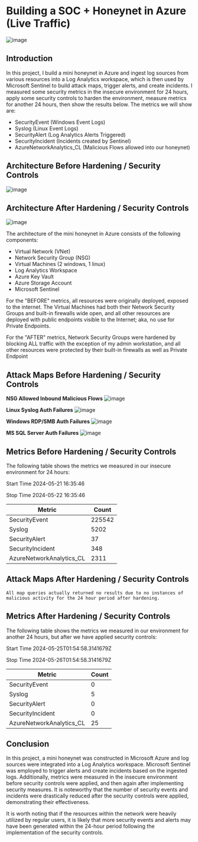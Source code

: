 # Building a SOC + Honeynet in Azure (Live Traffic)
![image](https://github.com/erikhutson1/Cloud-SOC/assets/15833874/d5e409d4-9bb5-4933-bfaa-db6bdb9a8ea6)



## Introduction

In this project, I build a mini honeynet in Azure and ingest log sources from various resources into a Log Analytics workspace, which is then used by Microsoft Sentinel to build attack maps, trigger alerts, and create incidents. I measured some security metrics in the insecure environment for 24 hours, apply some security controls to harden the environment, measure metrics for another 24 hours, then show the results below. The metrics we will show are:

- SecurityEvent (Windows Event Logs)
- Syslog (Linux Event Logs)
- SecurityAlert (Log Analytics Alerts Triggered)
- SecurityIncident (Incidents created by Sentinel)
- AzureNetworkAnalytics_CL (Malicious Flows allowed into our honeynet)

## Architecture Before Hardening / Security Controls
![image](https://github.com/erikhutson1/Cloud-SOC/assets/15833874/8b86c908-c4db-422e-85b5-0d7ad6d6fd5f)


## Architecture After Hardening / Security Controls
![image](https://github.com/erikhutson1/Cloud-SOC/assets/15833874/8d2f8cee-6752-4967-8dfa-c7b82a257bd2)


The architecture of the mini honeynet in Azure consists of the following components:

- Virtual Network (VNet)
- Network Security Group (NSG)
- Virtual Machines (2 windows, 1 linux)
- Log Analytics Workspace
- Azure Key Vault
- Azure Storage Account
- Microsoft Sentinel

For the "BEFORE" metrics, all resources were originally deployed, exposed to the internet. The Virtual Machines had both their Network Security Groups and built-in firewalls wide open, and all other resources are deployed with public endpoints visible to the Internet; aka, no use for Private Endpoints.

For the "AFTER" metrics, Network Security Groups were hardened by blocking ALL traffic with the exception of my admin workstation, and all other resources were protected by their built-in firewalls as well as Private Endpoint

## Attack Maps Before Hardening / Security Controls
**NSG Allowed Inbound Malicious Flows** ![image](https://github.com/erikhutson1/Cloud-SOC/assets/15833874/173ae1b0-7d6d-4882-89c6-63d725472555)

**Linux Syslog Auth Failures** ![image](https://github.com/erikhutson1/Cloud-SOC/assets/15833874/5a4cc8d7-801c-4263-976a-f87717df4b0f)

**Windows RDP/SMB Auth Failures** ![image](https://github.com/erikhutson1/Cloud-SOC/assets/15833874/522461a5-431d-4425-bc35-77b309613db1)

**MS SQL Server Auth Failures** ![image](https://github.com/erikhutson1/Cloud-SOC/assets/15833874/4f07474f-f3fb-4bfd-99fc-2c140c5546a1)



## Metrics Before Hardening / Security Controls

The following table shows the metrics we measured in our insecure environment for 24 hours:

Start Time 2024-05-21 16:35:46

Stop Time 2024-05-22 16:35:46

| Metric                   | Count
| ------------------------ | -----
| SecurityEvent            | 225542
| Syslog                   | 5202
| SecurityAlert            | 37
| SecurityIncident         | 348
| AzureNetworkAnalytics_CL | 2311

## Attack Maps After Hardening / Security Controls

```All map queries actually returned no results due to no instances of malicious activity for the 24 hour period after hardening.```

## Metrics After Hardening / Security Controls

The following table shows the metrics we measured in our environment for another 24 hours, but after we have applied security controls:

Start Time 2024-05-25T01:54:58.3141679Z

Stop Time	2024-05-26T01:54:58.3141679Z

| Metric                   | Count
| ------------------------ | -----
| SecurityEvent            | 0
| Syslog                   | 5
| SecurityAlert            | 0
| SecurityIncident         | 0
| AzureNetworkAnalytics_CL | 25

## Conclusion

In this project, a mini honeynet was constructed in Microsoft Azure and log sources were integrated into a Log Analytics workspace. Microsoft Sentinel was employed to trigger alerts and create incidents based on the ingested logs. Additionally, metrics were measured in the insecure environment before security controls were applied, and then again after implementing security measures. It is noteworthy that the number of security events and incidents were drastically reduced after the security controls were applied, demonstrating their effectiveness.

It is worth noting that if the resources within the network were heavily utilized by regular users, it is likely that more security events and alerts may have been generated within the 24-hour period following the implementation of the security controls.
